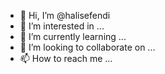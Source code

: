 - 👋 Hi, I’m @halisefendi
- 👀 I’m interested in ...
- 🌱 I’m currently learning ...
- 💞️ I’m looking to collaborate on ...
- 📫 How to reach me ...

<!---
halisefendi/halisefendi is a ✨ special ✨ repository because its `README.md` (this file) appears on your GitHub profile.
You can click the Preview link to take a look at your changes.
--->
